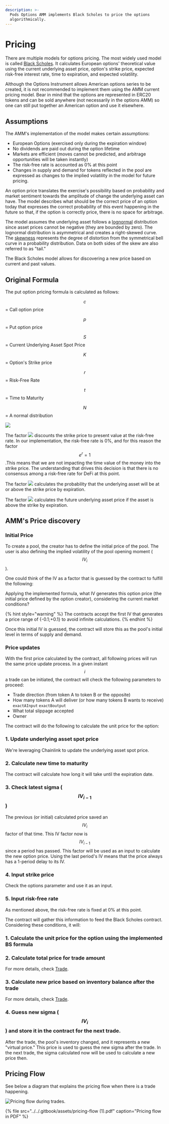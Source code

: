 ```yaml
---
description: >-
  Pods Options AMM implements Black Scholes to price the options
  algorithmically.
---
```


# Pricing

There are multiple models for options pricing. The most widely used model is called [Black Scholes](https://www.investopedia.com/terms/b/blackscholes.asp). It calculates European options' theoretical value using the current underlying asset price, option's strike price, expected risk-free interest rate, time to expiration, and expected volatility.

Although the Options Instrument allows American options series to be created, it is not recommended to implement them using the AMM current pricing model. Bear in mind that the options are represented in ERC20 tokens and can be sold anywhere \(not necessarily in the options AMM\) so one can still put together an American option and use it elsewhere.

## Assumptions

The AMM's implementation of the model makes certain assumptions:

* European Options \(exercised only during the expiration window\)
* No dividends are paid out during the option lifetime
* Markets are efficient \(moves cannot be predicted, and arbitrage opportunities will be taken instantly\)
* The risk-free rate is accounted as 0% at this point
* Changes in supply and demand for tokens reflected in the pool are expressed as changes to the implied volatility in the model for future pricing.

An option price translates the exercise's possibility based on probability and market sentiment towards the amplitude of change the underlying asset can have. The model describes what should be the correct price of an option today that expresses the correct probability of this event happening in the future so that, if the option is correctly price, there is no space for arbitrage.

The model assumes the underlying asset follows a [lognormal](https://www.investopedia.com/articles/investing/102014/lognormal-and-normal-distribution.asp) distribution since asset prices cannot be negative \(they are bounded by zero\). The lognormal distribution is asymmetrical and creates a right-skewed curve. The [skewness](https://www.investopedia.com/terms/s/skewness.asp) represents the degree of distortion from the symmetrical bell curve in a probability distribution. Data on both sides of the skew are also referred to as "tail."

The Black Scholes model allows for discovering a new price based on current and past values.

## Original Formula

The put option pricing formula is calculated as follows:

$$c$$ = Call option price

$$p$$ = Put option price

$$S$$= Current Underlying Asset Spot Price

$$K$$ = Option's Strike price

$$r$$ = Risk-Free Rate

$$t$$ = Time to Maturity

$$N$$ = A normal distribution

![](../../.gitbook/assets/screen-shot-2020-11-30-at-2.29.42-am.png)

The factor ![](../../.gitbook/assets/screen-shot-2020-11-30-at-2.33.19-am.png) discounts the strike price to present value at the risk-free rate. In our implementation, the risk-free rate is 0%, and for this reason the factor $$e^r=1$$.This means that we are not impacting the time value of the money into the strike price. The understanding that drives this decision is that there is no consensus among a risk-free rate for DeFi at this point.

The factor ![](../../.gitbook/assets/screen-shot-2020-11-30-at-2.41.17-am.png) calculates the probability that the underlying asset will be at or above the strike price by expiration.

The factor ![](../../.gitbook/assets/screen-shot-2020-11-30-at-2.42.52-am.png) calculates the future underlying asset price if the asset is above the strike by expiration.

## AMM's Price discovery

### Initial Price

To create a pool, the creator has to define the initial price of the pool. The user is also defining the implied volatility of the pool opening moment \($$IV_i$$\).

One could think of the IV as a factor that is guessed by the contract to fulfill the following:

Applying the implemented formula, what IV generates this option price \(the initial price defined by the option creator\), considering the current market conditions?

{% hint style="warning" %}
The contracts accept the first IV that generates a price range of {-0.1;+0.1} to avoid infinite calculations.
{% endhint %}

Once this initial IV is guessed, the contract will store this as the pool's initial level in terms of supply and demand.

### Price updates

With the first price calculated by the contract, all following prices will run the same price update process. In a given instant $$i$$ a trade can be initiated, the contract will check the following parameters to proceed:

* Trade direction \(from token A to token B or the opposite\)
* How many tokens A will deliver \(or how many tokens B wants to receive\) `exactAInput` `exactBoutput`
* What total slippage accepted
* Owner

The contract will do the following to calculate the unit price for the option:

### 1. Update underlying asset spot price

We're leveraging Chainlink to update the underlying asset spot price.

### 2. Calculate new time to maturity

The contract will calculate how long it will take until the expiration date.

### 3. Check latest sigma \($$IV_{i-1}$$\)

The previous \(or initial\) calculated price saved an $$IV_i$$ factor of that time. This IV factor now is $$IV_{i-1}$$since a period has passed. This factor will be used as an input to calculate the new option price. Using the last period's IV means that the price always has a 1-period delay to its IV.

### 4. Input strike price

Check the options parameter and use it as an input.

### 5. Input risk-free rate

As mentioned above, the risk-free rate is fixed at 0% at this point.

The contract will gather this information to feed the Black Scholes contract. Considering these conditions, it will:

### 1. Calculate the unit price for the option using the implemented BS formula

### 2. Calculate total price for trade amount

For more details, check [Trade](https://app.gitbook.com/@pods-finance-1/s/teste/~/drafts/-MNMwlOe0wakQKTZXaXb/options-amm-overview/optionamm/functions/trade).

### 3. Calculate new price based on inventory balance after the trade

For more details, check [Trade](https://app.gitbook.com/@pods-finance-1/s/teste/~/drafts/-MNMwlOe0wakQKTZXaXb/options-amm-overview/optionamm/functions/trade).

### 4. Guess new sigma \($$IV_i$$\) and store it in the contract for the next trade.

After the trade, the pool's inventory changed, and it represents a new "virtual price." This price is used to guess the new sigma after the trade. In the next trade, the sigma calculated now will be used to calculate a new price then.

## Pricing Flow

See below a diagram that explains the pricing flow when there is a trade happening.

![Pricing flow during trades.](../../.gitbook/assets/pricing-flow.png)

{% file src="../../.gitbook/assets/pricing-flow \(1\).pdf" caption="Pricing flow in PDF" %}

